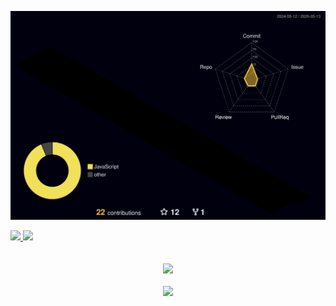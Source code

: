   ![Status](./profile-3d-contrib/profile-night-rainbow.svg)

<div style="display: flex; justify-content: space-between;"> <a href="https://github.com/marcelopirro"> <img style="width: 49%" src="https://github-readme-stats.vercel.app/api?username=marcelopirro&showicons=true&theme=onedark&includeallcommits=true&countprivate=true"/> <img style="width: 49%;" src="https://github-readme-stats.vercel.app/api/top-langs/?username=marcelopirro&layout=compact&langs_count=7&theme=onedark"/> </a> </div>
  


<br>

<br>
   <div align="center" >
     <img src="https://github-profile-trophy.vercel.app/?username=marcelopirro&row=1&column=6&theme=onedark&margin-w=15&margin-h=15"/>
  </div>
  
<br>
<div align="center" >
<a href="https://skillicons.dev"   >
  <img src="https://skillicons.dev/icons?i=git,javascript,typescript,css,html,react,nodejs,github,linux,mongodb,postgres,angular,java" />
</a>
  <br />

  </div>



